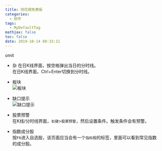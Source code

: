 ```yaml
---
title: 同花顺免费版
categories:
  - 软件
tags:
  - MyDefaultTag
mathjax: false
toc: false
date: 2019-10-14 08:33:11
---
```

omit
<!--more-->

* 杂
在日K线界面，按空格弹出当日的分时线。  
在日K线界面，Ctrl+Enter切换到分时线。  

* 板块  
![板块](同花顺_板块.png)  

* 缺口提示  
![缺口提示](同花顺_缺口提示.png)  

* 股票预警  
在K线/分时线界面，`右键`>`股票预警`，然后设置条件。触发条件会有预警。  

* 指数成分股  
按`F6`进入自选股，该页面应当会有一个`指标股`的标签，里面可以看到常见指数的成分股。  
